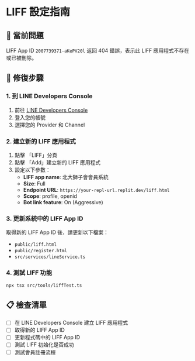 
# LIFF 設定指南

## 🚨 當前問題
LIFF App ID `2007739371-aKePV20l` 返回 404 錯誤，表示此 LIFF 應用程式不存在或已被刪除。

## 🔧 修復步驟

### 1. 到 LINE Developers Console
1. 前往 [LINE Developers Console](https://developers.line.biz/)
2. 登入您的帳號
3. 選擇您的 Provider 和 Channel

### 2. 建立新的 LIFF 應用程式
1. 點擊 「LIFF」分頁
2. 點擊 「Add」建立新的 LIFF 應用程式
3. 設定以下參數：
   - **LIFF app name**: 北大獅子會會員系統
   - **Size**: Full
   - **Endpoint URL**: `https://your-repl-url.replit.dev/liff.html`
   - **Scope**: profile, openid
   - **Bot link feature**: On (Aggressive)

### 3. 更新系統中的 LIFF App ID
取得新的 LIFF App ID 後，請更新以下檔案：
- `public/liff.html`
- `public/register.html`
- `src/services/lineService.ts`

### 4. 測試 LIFF 功能
```bash
npx tsx src/tools/liffTest.ts
```

## 📋 檢查清單
- [ ] 在 LINE Developers Console 建立 LIFF 應用程式
- [ ] 取得新的 LIFF App ID
- [ ] 更新程式碼中的 LIFF App ID
- [ ] 測試 LIFF 初始化是否成功
- [ ] 測試會員註冊流程
